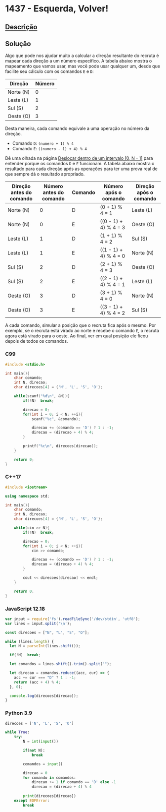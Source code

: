 # 1437 - Esquerda, Volver!

## [Descrição](https://www.beecrowd.com.br/judge/pt/problems/view/1437)

## Solução

Algo que pode nos ajudar muito a calcular a direção resultante do recruta é mapear cada direção a um número específico. A tabela abaixo mostra o mapeamento que vamos usar, mas você pode usar qualquer um, desde que facilite seu cálculo com os comandos `E` e `D`:

| Direção   | Número |
| --------- | ------ |
| Norte (N) | 0      |
| Leste (L) | 1      |
| Sul (S)   | 2      |
| Oeste (O) | 3      |

Desta maneira, cada comando equivale a uma operação no número da direção.

* Comando `D`: `(numero + 1) % 4`
* Comando `E`: `((numero - 1) + 4) % 4`

Dê uma olhada na página [Deslocar dentro de um intervalo \[0, N - 1\]](../../../base-teorica/matematica/macetes/README.md#deslocar-dentro-de-um-intervalo-0-n-1) para entender porque os comandos `D` e `E` funcionam. A tabela abaixo mostra o resultado para cada direção após as operações para ter uma prova real de que sempre dá o resultado apropriado.

| Direção antes do comando | Número antes do comando | Comando | Número após o comando | Direção após o comando |
| ------------------------ | ----------------------- | ------- | --------------------- | ---------------------- |
| Norte (N)                | 0                       | D       | (0 + 1) % 4 = 1       | Leste (L)              |
| Norte (N)                | 0                       | E       | ((0 - 1) + 4) % 4 = 3 | Oeste (O)              |
| Leste (L)                | 1                       | D       | (1 + 1) % 4 = 2       | Sul (S)                |
| Leste (L)                | 1                       | E       | ((1 - 1) + 4) % 4 = 0 | Norte (N)              |
| Sul (S)                  | 2                       | D       | (2 + 1) % 4 = 3       | Oeste (O)              |
| Sul (S)                  | 2                       | E       | ((2 - 1) + 4) % 4 = 1 | Leste (L)              |
| Oeste (O)                | 3                       | D       | (3 + 1) % 4 = 0       | Norte (N)              |
| Oeste (O)                | 3                       | E       | ((3 - 1) + 4) % 4 = 2 | Sul (S)                |

A cada comando, simular a posição que o recruta fica após o mesmo. Por exemplo, se o recruta está virado ao norte e recebe o comando `E`, o recruta agora está virado para o oeste. Ao final, ver em qual posição ele ficou depois de todos os comandos.

### C99
```c
#include <stdio.h>

int main(){
    char comando;
    int N, direcao;
    char direcoes[4] = {'N', 'L', 'S', 'O'};

    while(scanf("%d\n", &N)){
        if(!N)  break;

        direcao = 0;
        for(int i = 0; i < N; ++i){
            scanf("%c", &comando);

            direcao += (comando == 'D') ? 1 : -1;
            direcao = (direcao + 4) % 4;
        }

        printf("%c\n", direcoes[direcao]);
    }

    return 0;
}
```

### C++17
```cpp
#include <iostream>

using namespace std;

int main(){
    char comando;
    int N, direcao;
    char direcoes[4] = {'N', 'L', 'S', 'O'};

    while(cin >> N){
        if(!N)  break;

        direcao = 0;
        for(int i = 0; i < N; ++i){
            cin >> comando;

            direcao += (comando == 'D') ? 1 : -1;
            direcao = (direcao + 4) % 4;
        }

        cout << direcoes[direcao] << endl;
    }

    return 0;
}
```

### JavaScript 12.18
```javascript
var input = require('fs').readFileSync('/dev/stdin', 'utf8');
var lines = input.split('\n');

const direcoes = ["N", "L", "S", "O"];

while (lines.length) {
  let N = parseInt(lines.shift());

  if(!N)  break;

  let comandos = lines.shift().trim().split("");

  let direcao = comandos.reduce((acc, cur) => {
    acc += cur === "D" ? 1 : -1;
    return (acc + 4) % 4;
  }, 0);

  console.log(direcoes[direcao]);
}
```

### Python 3.9
```python
direcoes = ['N', 'L', 'S', 'O']

while True:
    try:
        N = int(input())

        if(not N):
            break

        comandos = input()

        direcao = 0
        for comando in comandos:
            direcao += 1 if comando == 'D' else -1
            direcao = (direcao + 4) % 4
        
        print(direcoes[direcao])
    except EOFError:
        break
```
